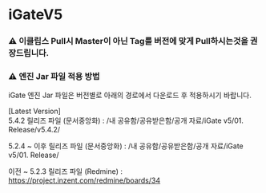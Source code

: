 # iGateV5

### <span class="github-emoji" style="background-image: url(https://github.githubassets.com/images/icons/emoji/unicode/26a0.png?v8)" data-src="https://github.githubassets.com/images/icons/emoji/unicode/26a0.png?v8">⚠</span> **이클립스 Pull시 Master이 아닌 Tag를 버전에 맞게 Pull하시는것을 권장드립니다.** </br>

### <span class="github-emoji" style="background-image: url(https://github.githubassets.com/images/icons/emoji/unicode/26a0.png?v8)" data-src="https://github.githubassets.com/images/icons/emoji/unicode/26a0.png?v8">⚠</span> **엔진 Jar 파일 적용 방법** </br>

iGate 엔진 Jar 파일은 버전별로 아래의 경로에서 다운로드 후 적용하시기 바랍니다.</br>

[Latest Version]</br>
5.4.2 릴리즈 파일 (문서중앙화) : /내 공유함/공유받은함/공개 자료/iGate v5/01. Release/v5.4.2/ </br>

5.2.4 ~ 이후 릴리즈 파일 (문서중앙화) : /내 공유함/공유받은함/공개 자료/iGate v5/01. Release/ </br>

이전 ~ 5.2.3 릴리즈 파일 (Redmine) : https://project.inzent.com/redmine/boards/34
